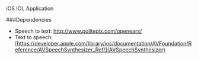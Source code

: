 iOS IOL Application

###Dependencies

- Speech to text: http://www.politepix.com/openears/
- Text to speech: [https://developer.apple.com/library/ios/documentation/AVFoundation/Reference/AVSpeechSynthesizer_Ref/](AVSpeechSynthesizer)
